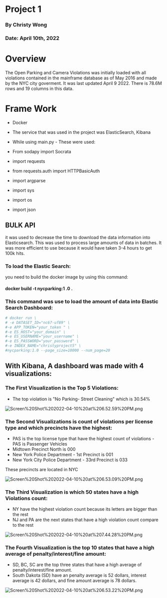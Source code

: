 # Project 1 
### By Christy Wong 
### Date: April 10th, 2022 

# Overview
The Open Parking and Camera Violations was initially loaded with all violations contained in the mainframe database as of May 2016 and made by the NYC city goverment.
It was last updated April 9 2022.
There is 78.6M rows and 19 columns in this data. 

# Frame Work
- Docker
- The service that was used in the project was ElasticSearch, Kibana
- While using main.py - These were used: 

- From sodapy import Socrata
- import requests
- from requests.auth import HTTPBasicAuth
- import argparse
- import sys
- import os
- import json

## BULK API 
it was used to decrease the time to download the data information into Elasticsearch. This was used to process large amounts of data in batches.
It was more efficient to use because it would have taken 3-4 hours to get 100k hits. 

### To load the Elastic Search:
you need to build the docker image by using this command:
#### docker build -t nycparking:1 .0 .

### This command was use to load the amount of data into Elastic Search Dashboard:


```python
# docker run \
# -e DATASET_ID="nc67-uf89" \
#-e APP_TOKEN="your_token " \
#-e ES_HOST="your_domain" \
#-e ES_USERNAME="your_username" \
#-e ES_PASSWORD="your_password" \
#-e INDEX_NAME="christyproject5" \
#nycparking:1.0 --page_size=10000 --num_page=20
```

## With Kibana, A dashboard was made with 4 visualizations:

### The First Visualization is the Top 5 Violations:
- The top violation is "No Parking- Street Cleaning" which is 30.54%

![Screen%20Shot%202022-04-10%20at%206.52.59%20PM.png](attachment:Screen%20Shot%202022-04-10%20at%206.52.59%20PM.png)

### The Second Visualizations is count of violations per license type and which precincts have the highest:
- PAS is the top license type that have the highest count of violations - PAS is Passenger Vehicles 
- Midtown Precinct North is 000 
- New York Police Department - 1st Precinct is 001 
- New York City Police Department - 33rd Precinct is 033


These precincts are located in NYC 

![Screen%20Shot%202022-04-10%20at%206.53.09%20PM.png](attachment:Screen%20Shot%202022-04-10%20at%206.53.09%20PM.png)

### The Third Visualization is which 50 states have a high Violations count:
- NY have the highest violation count because its letters are bigger than the rest 
- NJ and PA are the next states that have a high violation count compare to the rest

![Screen%20Shot%202022-04-10%20at%207.44.28%20PM.png](attachment:Screen%20Shot%202022-04-10%20at%207.44.28%20PM.png)

### The Fourth Visualization is the top 10 states that have a high average of penalty/interest/fine amount:
- SD, BC, SC are the top three states that have a high average of penalty/interest/fine amount. 
- South Dakota (SD) have an penalty average is 52 dollars, interest average is 42 dollars, and fine amount average is 78 dollars. 

![Screen%20Shot%202022-04-10%20at%206.53.22%20PM.png](attachment:Screen%20Shot%202022-04-10%20at%206.53.22%20PM.png)


```python

```
